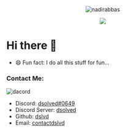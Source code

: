 <p align="center"> <img src="https://komarev.com/ghpvc/?username=dslvd&label=Profile%20views&color=0e75b6&style=flat" alt="nadirabbas" /> </p>

<center><img src="https://capsule-render.vercel.app/api?type=waving&color=gradient&height=200&section=header&text=dslvd&fontSize=80&fontAlignY=35&animation=twinkling&fontColor=gradient" /></center>

# Hi there 👋

- 😄 Fun fact: I do all this stuff for fun...


### Contact Me:

![dacord](https://discord.c99.nl/widget/theme-4/713573570617278564.png)

- Discord: [dsolved#0649](https://discord.com/users/713573570617278564)
- Discord Server: [dsolved](https://discord.gg/8zhz9SnTT9)
- Github: [dslvd](https://github.com/dslvd)
- Email: [contactdslvd](mailto:contactdslvd@gmail.com) 

<!--
**dslvd/dslvd** is a ✨ _special_ ✨ repository because its `README.md` (this file) appears on your GitHub profile.

Here are some ideas to get you started:

- 🔭 I’m currently working on ...
- 🌱 I’m currently learning ...
- 👯 I’m looking to collaborate on ...
- 🤔 I’m looking for help with ...
- 💬 Ask me about ...
- 📫 How to reach me: ...
- 😄 Pronouns: ...
- ⚡ Fun fact: ...
-->
